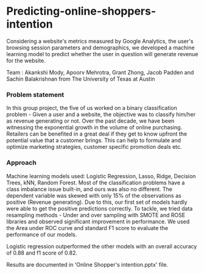 # Predicting-online-shoppers-intention

Considering a website's metrics measured by Google Analytics, the user's browsing session parameters and demographics, we developed a machine learning model to predict whether the user in question will generate revenue for the website.

Team : Akankshi Mody, Apoorv Mehrotra, Grant Zhong, Jacob Padden and Sachin Balakrishnan from The University of Texas at Austin

### Problem statement
In this group project, the five of us worked on a binary classification problem - Given a user and a website, the objective was to classify him/her as revenue generating or not. Over the past decade, we have been witnessing the exponential growth in the volume of online purchasing. Retailers can be benefited in a great deal if they get to know upfront the potential value that a customer brings. This can help to formulate and optimize marketing strategies, customer specific promotion deals etc. 

### Approach
Machine learning models used: Logistic Regression, Lasso, Ridge, Decision Trees, kNN, Random Forest. 
Most of the classification problems have a class imbalance issue built-in, and ours was also no different. The dependent variable was skewed with only 15% of the observations as positive (Revenue generating). Due to this, our first set of models hardly were able to get the positive predictions correctly. To tackle, we tried data resampling methods - Under and over sampling with SMOTE and ROSE libraries and observed significant improvement in performance. We used the Area under ROC curve and standard F1 score to evaluate the performance of our models. 

Logistic regression outperformed the other models with an overall accuracy of 0.88 and f1 score of 0.82.

Results are documented in 'Online Shopper's intention.pptx' file.
